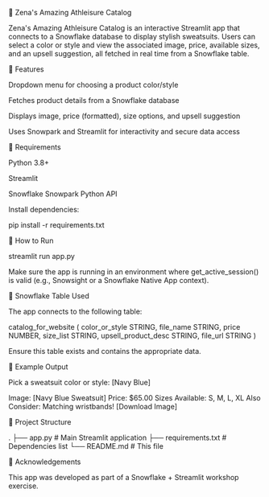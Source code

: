 🌟 Zena's Amazing Athleisure Catalog

Zena's Amazing Athleisure Catalog is an interactive Streamlit app that connects to a Snowflake database to display stylish sweatsuits. Users can select a color or style and view the associated image, price, available sizes, and an upsell suggestion, all fetched in real time from a Snowflake table.

🚀 Features

Dropdown menu for choosing a product color/style

Fetches product details from a Snowflake database

Displays image, price (formatted), size options, and upsell suggestion

Uses Snowpark and Streamlit for interactivity and secure data access

🚫 Requirements

Python 3.8+

Streamlit

Snowflake Snowpark Python API

Install dependencies:

pip install -r requirements.txt

🧰 How to Run

streamlit run app.py

Make sure the app is running in an environment where get_active_session() is valid (e.g., Snowsight or a Snowflake Native App context).

🔐 Snowflake Table Used

The app connects to the following table:

catalog_for_website (
  color_or_style STRING,
  file_name STRING,
  price NUMBER,
  size_list STRING,
  upsell_product_desc STRING,
  file_url STRING
)

Ensure this table exists and contains the appropriate data.

🤖 Example Output

Pick a sweatsuit color or style: [Navy Blue]

Image: [Navy Blue Sweatsuit]
Price: $65.00
Sizes Available: S, M, L, XL
Also Consider: Matching wristbands!
[Download Image]

💼 Project Structure

.
├── app.py               # Main Streamlit application
├── requirements.txt     # Dependencies list
└── README.md            # This file

🤝 Acknowledgements

This app was developed as part of a Snowflake + Streamlit workshop exercise.
